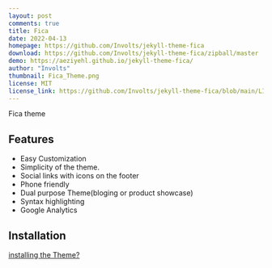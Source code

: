 ```yaml
---
layout: post
comments: true
title: Fica
date: 2022-04-13
homepage: https://github.com/Involts/jekyll-theme-fica
download: https://github.com/Involts/jekyll-theme-fica/zipball/master
demo: https://aeziyehl.github.io/jekyll-theme-fica/
author: "Involts"
thumbnail: Fica_Theme.png
license: MIT
license_link: https://github.com/Involts/jekyll-theme-fica/blob/main/LICENSE.txt
---
```


Fica theme

## Features

* Easy Customization
* Simplicity of the theme.
* Social links with icons on the footer
* Phone friendly
* Dual purpose Theme(bloging or product showcase)
* Syntax highlighting
* Google Analytics

## Installation

[installing the Theme?](https://aeziyehl.github.io/jekyll-theme-fica/Posts/Getting-Started/)
